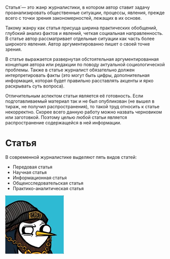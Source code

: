 Статья́ — это жанр журналистики, в котором автор ставит задачу проанализировать общественные ситуации, процессы, явления, прежде всего с точки зрения закономерностей, лежащих в их основе.

Такому жанру как статья присуща ширина практических обобщений, глубокий анализ фактов и явлений, четкая социальная направленность. В статье автор рассматривает отдельные ситуации как часть более широкого явления. Автор аргументированно пишет о своей точке зрения.

В статье выражается развернутая обстоятельная аргументированная концепция автора или редакции по поводу актуальной социологической проблемы. Также в статье журналист обязательно должен интерпретировать факты (это могут быть цифры, дополнительная информация, которая будет правильно расставлять акценты и ярко раскрывать суть вопроса).

Отличительным аспектом статьи является её готовность. Если подготавливаемый материал так и не был опубликован (не вышел в тираж, не получил распространения), то такой труд относить к статье некорректно. Скорее всего данную работу можно назвать черновиком или заготовкой. Поэтому целью любой статьи является распространение содержащейся в ней информации.

# Статья

В современной журналистике выделяют пять видов статей:
- Передовая статья
- Научная статья
- Информационная статья
- Общеисследовательская статья
- Практико-аналитическая статья  

![pteview](./1599743334_40.jpg)


